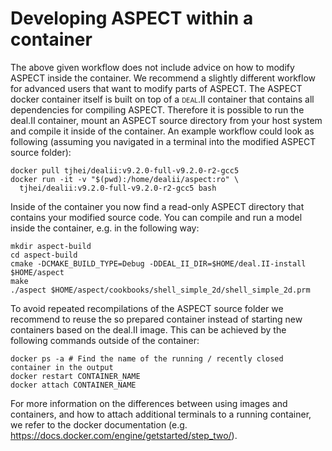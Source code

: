 
# Developing ASPECT within a container

The above given workflow does not include advice on how to modify
ASPECT inside the container. We recommend a slightly
different workflow for advanced users that want to modify parts of
ASPECT. The ASPECT
docker container itself is built on top of a <span
class="smallcaps">deal.II</span> container that contains all dependencies for
compiling ASPECT. Therefore it is possible to
run the deal.II container, mount an ASPECT
source directory from your host system and compile it inside of the container.
An example workflow could look as following (assuming you navigated in a
terminal into the modified ASPECT source
folder):

``` ksh
docker pull tjhei/dealii:v9.2.0-full-v9.2.0-r2-gcc5
docker run -it -v "$(pwd):/home/dealii/aspect:ro" \
  tjhei/dealii:v9.2.0-full-v9.2.0-r2-gcc5 bash
```

Inside of the container you now find a read-only
ASPECT directory that contains your modified source
code. You can compile and run a model inside the container, e.g. in the
following way:

``` ksh
mkdir aspect-build
cd aspect-build
cmake -DCMAKE_BUILD_TYPE=Debug -DDEAL_II_DIR=$HOME/deal.II-install $HOME/aspect
make
./aspect $HOME/aspect/cookbooks/shell_simple_2d/shell_simple_2d.prm
```

To avoid repeated recompilations of the ASPECT
source folder we recommend to reuse the so prepared container instead of
starting new containers based on the deal.II
image. This can be achieved by the following commands outside of the
container:

``` ksh
docker ps -a # Find the name of the running / recently closed container in the output
docker restart CONTAINER_NAME
docker attach CONTAINER_NAME
```

For more information on the differences between using images and containers,
and how to attach additional terminals to a running container, we refer to the
docker documentation (e.g.
<https://docs.docker.com/engine/getstarted/step_two/>).
